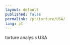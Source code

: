 ```yaml
---
layout: default
published: false
permalink: /pt/torture/USA/
lang: pt
---
```


torture analysis USA
